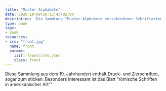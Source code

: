 ```yaml
---
title: "Muster Alphabete"
date: 2020-10-09T16:13:43+02:00
description: 'Die Sammlung "Muster-Alphabete verschiedener Schriftarten in den neuesten Formen" erschien ca. 1885 bei R. Bauer, Leipzig. <a class="worldcat" href="http://www.worldcat.org/oclc/67320154">&nbsp;</a>'
type: book
tags:
- Book
resources:
- src: "front.jpg"
  name: front
  params:
    iiif: front/info.json
    class: front
---
```

Diese Sammlung aus dem 19. Jahrhundert enthält Druck- und Zierschriften, sogar zum sticken. Besonders interessant ist das Blatt "römische Schriften in amerikanischer Art""
